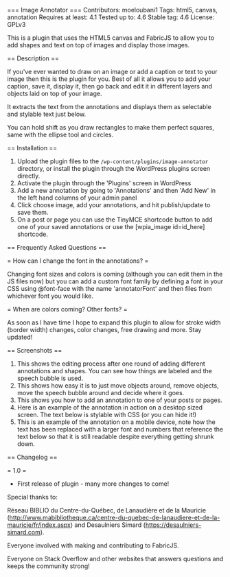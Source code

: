 === Image Annotator ===
Contributors: moeloubani1
Tags: html5, canvas, annotation
Requires at least: 4.1
Tested up to: 4.6
Stable tag: 4.6
License: GPLv3

This is a plugin that uses the HTML5 canvas and FabricJS to allow you to add shapes and text on top of images and display those images. 

== Description ==

If you've ever wanted to draw on an image or add a caption or text to your image then this is the plugin for you. Best of all it allows you to add your caption, save it, display it, then go back and edit it in different layers and objects laid on top of your image.

It extracts the text from the annotations and displays them as selectable and stylable text just below.

You can hold shift as you draw rectangles to make them perfect squares, same with the ellipse tool and circles.

== Installation ==

1. Upload the plugin files to the `/wp-content/plugins/image-annotator` directory, or install the plugin through the WordPress plugins screen directly.
2. Activate the plugin through the 'Plugins' screen in WordPress
3. Add a new annotation by going to 'Annotations' and then 'Add New' in the left hand columns of your admin panel 
4. Click choose image, add your annotations, and hit publish/update to save them.
5. On a post or page you can use the TinyMCE shortcode button to add one of your saved annotations or use the [wpia_image id=id_here] shortcode.


== Frequently Asked Questions ==

= How can I change the font in the annotations? =

Changing font sizes and colors is coming (although you can edit them in the JS files now) but you can add a custom font family by defining a font in your CSS using @font-face with the name 'annotatorFont' and then files from whichever font you would like.

= When are colors coming? Other fonts? =

As soon as I have time I hope to expand this plugin to allow for stroke width (border width) changes, color changes, free drawing and more. Stay updated!

== Screenshots ==

1. This shows the editing process after one round of adding different annotations and shapes. You can see how things are labeled and the speech bubble is used.
2. This shows how easy it is to just move objects around, remove objects, move the speech bubble around and decide where it goes.
3. This shows you how to add an annotation to one of your posts or pages.
4. Here is an example of the annotation in action on a desktop sized screen. The text below is stylable with CSS (or you can hide it!)
5. This is an example of the annotation on a mobile device, note how the text has been replaced with a larger font and numbers that reference the text below so that it is still readable despite everything getting shrunk down.

== Changelog ==

= 1.0 =
* First release of plugin - many more changes to come!

Special thanks to: 

Réseau BIBLIO du Centre-du-Québec, de Lanaudière et de la Mauricie (http://www.mabibliotheque.ca/centre-du-quebec-de-lanaudiere-et-de-la-mauricie/fr/index.aspx) and Desaulniers Simard (https://desaulniers-simard.com).

Everyone involved with making and contributing to FabricJS.

Everyone on Stack Overflow and other websites that answers questions and keeps the community strong!
